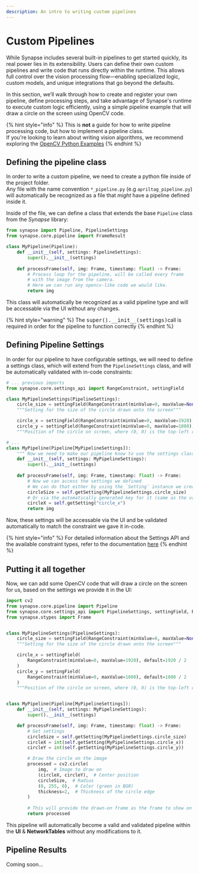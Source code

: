 ```yaml
---
description: An intro to writing custom pipelines
---
```


# Custom Pipelines

While Synapse includes several built-in pipelines to get started quickly, its real power lies in its extensibility. Users can define their own custom pipelines and write code that runs directly within the runtime. This allows full control over the vision processing flow—enabling specialized logic, custom models, and unique integrations that go beyond the defaults.

In this section, we’ll walk through how to create and register your own pipeline, define processing steps, and take advantage of Synapse's runtime to execute custom logic efficiently, using a simple pipeline example that will draw a circle on the screen using OpenCV code.

{% hint style="info" %}
This is **not** a guide for how to write pipeline processing code, but how to implement a pipeline class.\
If you're looking to learn about writing vision algorithms, we recommend exploring the [OpenCV Python Examples](https://docs.opencv.org/4.x/d6/d00/tutorial_py_root.html)
{% endhint %}

## Defining the pipeline class

In order to write a custom pipeline, we need to create a python file inside of the project folder.\
Any file with the name convention `*_pipeline.py` (e.g `apriltag_pipeline.py`) will automatically be recognized as a file that _might_ have a pipeline defined inside it.&#x20;

Inside of the file, we can define a class that extends the base `Pipeline` class from the _Synapse_ library:

```python
from synapse import Pipeline, PipelineSettings
from synapse.core.pipeline import FrameResult

class MyPipeline(Pipeline):
    def __init__(self, settings: PipelineSettings):
        super().__init__(settings)
        
    def processFrame(self, img: Frame, timestamp: float) -> Frame:
        # Process loop for the pipeline, will be called every frame
        # with the image from the camera.
        # Here we can run any opencv-like code we would like.
        return img
```

This class will automatically be recognized as a valid pipeline type and will be accessable via the UI without any changes.

{% hint style="warning" %}
The <kbd>super().\_\_init\_\_(settings)</kbd>call is required in order for the pipeline to function correctly
{% endhint %}

## Defining Pipeline Settings

In order for our pipeline to have configurable settings, we will need to define a settings class, which will extend from the `PipelineSettings` class, and will be automatically validated with in-code constraints:

```python
# ... previous imports
from synapse.core.settings_api import RangeConstraint, settingField

class MyPipelineSettings(PipelineSettings):
    circle_size = settingField(RangeConstraint(minValue=0, maxValue=None), default=20)
    """Setting for the size of the circle drawn onto the screen"""

    circle_x = settingField(RangeConstraint(minValue=0, maxValue=1920), default=1920 / 2)
    circle_y = settingField(RangeConstraint(minValue=0, maxValue=1080), default=1080 / 2)
    """Position of the circle on screen, where (0, 0) is the top-left corner."""

# ...
class MyPipeline(Pipeline[MyPipelineSettings]):
    """ Now we need to make our pipeline know to use the settings class we defined """
    def __init__(self, settings: MyPipelineSettings):
        super().__init__(settings)
    
    def processFrame(self, img: Frame, timestamp: float) -> Frame:
        # Now we can access the settings we defined
        # We can do that either by using the `Setting` instance we created
        circleSize = self.getSetting(MyPipelineSettings.circle_size)
        # Or via the automatically generated key for it (same as the var name)
        circleX = self.getSetting("circle_x")
        return img
```

Now, these settings will be accessable via the UI and be validated automatically to match the constraint we gave it in-code.

{% hint style="info" %}
For detailed information about the Settings API and the available constraint types, refer to the documentation [here](settings-api.md)
{% endhint %}

## Putting it all together

Now, we can add some OpenCV code that will draw a circle on the screen for us, based on the settings we provide it in the UI:

```python
import cv2
from synapse.core.pipeline import Pipeline
from synapse.core.settings_api import PipelineSettings, settingField, RangeConstraint
from synapse.stypes import Frame


class MyPipelineSettings(PipelineSettings):
    circle_size = settingField(RangeConstraint(minValue=0, maxValue=None), default=20)
    """Setting for the size of the circle drawn onto the screen"""

    circle_x = settingField(
        RangeConstraint(minValue=0, maxValue=1920), default=1920 / 2
    )
    circle_y = settingField(
        RangeConstraint(minValue=0, maxValue=1080), default=1080 / 2
    )
    """Position of the circle on screen, where (0, 0) is the top-left corner."""


class MyPipeline(Pipeline[MyPipelineSettings]):
    def __init__(self, settings: MyPipelineSettings):
        super().__init__(settings)

    def processFrame(self, img: Frame, timestamp: float) -> Frame:
        # Get settings
        circleSize = self.getSetting(MyPipelineSettings.circle_size)
        circleX = int(self.getSetting(MyPipelineSettings.circle_x))
        circleY = int(self.getSetting(MyPipelineSettings.circle_y))

        # Draw the circle on the image
        processed = cv2.circle(
            img,  # Image to draw on
            (circleX, circleY),  # Center position
            circleSize,  # Radius
            (0, 255, 0),  # Color (green in BGR)
            thickness=2,  # Thickness of the circle edge
        )
        
        # This will provide the drawn-on frame as the frame to show on the UI
        return processed 


```

This pipeline will automatically become a valid and validated pipeline within the **UI** & **NetworkTables** without any modifications to it.&#x20;

## Pipeline Results

Coming soon...

